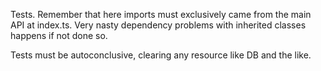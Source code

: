 Tests. Remember that here imports must exclusively came from the main API at index.ts. Very nasty dependency problems with inherited classes happens if not done so.

Tests must be autoconclusive, clearing any resource like DB and the like.
